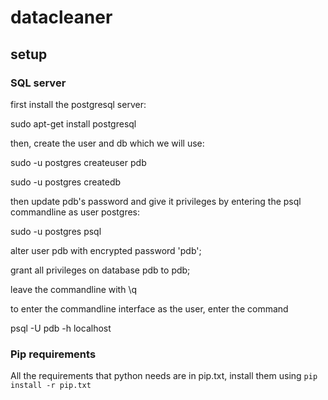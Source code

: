 # datacleaner

## setup

### SQL server
first install the postgresql server:

sudo apt-get install postgresql


then, create the user and db which we will use:

sudo -u postgres createuser pdb

sudo -u postgres createdb


then update pdb's password and give it privileges by entering the psql commandline as user postgres:

sudo -u postgres psql

alter user pdb with encrypted password 'pdb';

grant all privileges on database pdb to pdb;


leave the commandline with \q


to enter the commandline interface as the user, enter the command

psql -U pdb -h localhost

### Pip requirements
All the requirements that python needs are in pip.txt, install them using ```pip install -r pip.txt```
